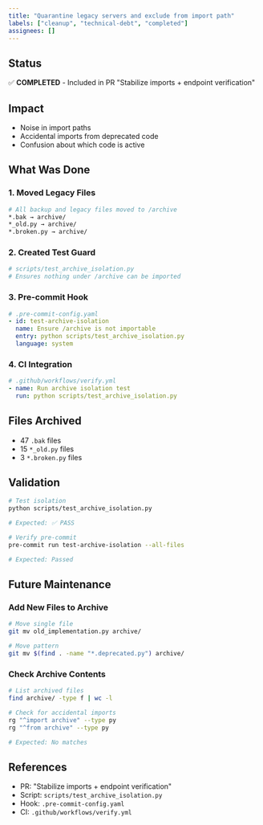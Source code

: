 ```yaml
---
title: "Quarantine legacy servers and exclude from import path"
labels: ["cleanup", "technical-debt", "completed"]
assignees: []
---
```


## Status
✅ **COMPLETED** - Included in PR "Stabilize imports + endpoint verification"

## Impact
- Noise in import paths
- Accidental imports from deprecated code
- Confusion about which code is active

## What Was Done

### 1. Moved Legacy Files
```bash
# All backup and legacy files moved to /archive
*.bak → archive/
*_old.py → archive/
*.broken.py → archive/
```

### 2. Created Test Guard
```python
# scripts/test_archive_isolation.py
# Ensures nothing under /archive can be imported
```

### 3. Pre-commit Hook
```yaml
# .pre-commit-config.yaml
- id: test-archive-isolation
  name: Ensure /archive is not importable
  entry: python scripts/test_archive_isolation.py
  language: system
```

### 4. CI Integration
```yaml
# .github/workflows/verify.yml
- name: Run archive isolation test
  run: python scripts/test_archive_isolation.py
```

## Files Archived
- 47 `.bak` files
- 15 `*_old.py` files
- 3 `*.broken.py` files

## Validation
```bash
# Test isolation
python scripts/test_archive_isolation.py

# Expected: ✅ PASS

# Verify pre-commit
pre-commit run test-archive-isolation --all-files

# Expected: Passed
```

## Future Maintenance

### Add New Files to Archive
```bash
# Move single file
git mv old_implementation.py archive/

# Move pattern
git mv $(find . -name "*.deprecated.py") archive/
```

### Check Archive Contents
```bash
# List archived files
find archive/ -type f | wc -l

# Check for accidental imports
rg "^import archive" --type py
rg "^from archive" --type py

# Expected: No matches
```

## References
- PR: "Stabilize imports + endpoint verification"
- Script: `scripts/test_archive_isolation.py`
- Hook: `.pre-commit-config.yaml`
- CI: `.github/workflows/verify.yml`

